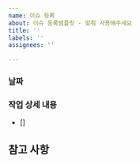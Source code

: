 ```yaml
---
name: 이슈 등록
about: 이슈 등록템플릿 - 맞춰 사용해주세요
title: ''
labels: ''
assignees: ''

---
```


### 날짜
>
### 작업 상세 내용
- []

## 참고 사항
